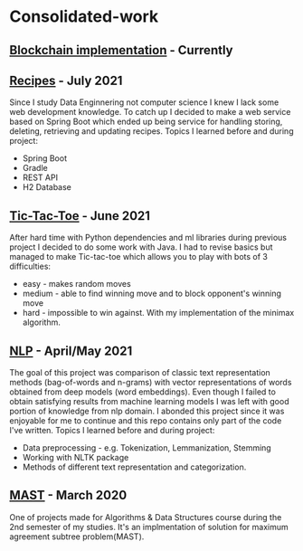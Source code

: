 # Consolidated-work


## [Blockchain implementation]()  -  Currently

## [Recipes](https://github.com/bulaimaslo/Recipes)  -  July 2021
Since I study Data Enginnering not computer science I knew I lack some web development knowledge. To catch up I decided to make a web service based on Spring Boot which ended up being service for handling storing, deleting, retrieving and updating recipes.
Topics I learned before and during project:
 - Spring Boot
 - Gradle
 - REST API
 - H2 Database

## [Tic-Tac-Toe](https://github.com/bulaimaslo/tictactoe)  -  June 2021
After hard time with Python dependencies and ml libraries during previous project I decided to do some work with Java.
I had to revise basics but managed to make Tic-tac-toe which allows you to play with bots of 3 difficulties:
 - easy - makes random moves
 - medium - able to find winning move and to block opponent's winning move
 - hard - impossible to win against. With my implementation of the minimax algorithm.

## [NLP](https://github.com/bulaimaslo/NLP)  -  April/May 2021
The goal of this project was comparison of classic text representation methods (bag-of-words and n-grams) with vector representations of words obtained from deep models (word embeddings). Even though I failed to obtain satisfying results from machine learning models I was left with good portion of knowledge from nlp domain.
I abonded this project since it was enjoyable for me to continue and this repo contains only part of the code I've written.
Topics I learned before and during project:
 - Data preprocessing - e.g. Tokenization, Lemmanization, Stemming
 - Working with NLTK package
 - Methods of different text representation and categorization.


## [MAST](https://github.com/bulaimaslo/MAST)  -  March 2020
One of projects made for Algorithms & Data Structures course during the 2nd semester of my studies.
It's an implmentation of solution for maximum agreement subtree problem(MAST).

